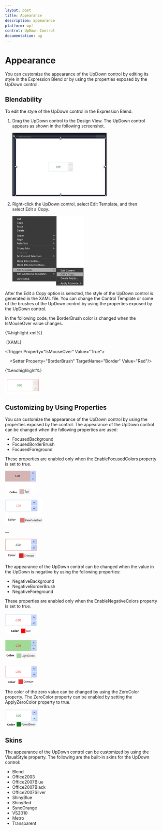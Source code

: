 ```yaml
---
layout: post
title: Appearance
description: appearance
platform: wpf
control: UpDown Control
documentation: ug
---
```


# Appearance

You can customize the appearance of the UpDown control by editing its style in the Expression Blend or by using the properties exposed by the UpDown control.

## Blendability 

To edit the style of the UpDown control in the Expression Blend:

1. Drag the UpDown control to the Design View. The UpDown control appears as shown in the following screenshot.

   ![](Appearance_images/Appearance_img1.jpeg)



2. Right-click the UpDown control, select Edit Template, and then select Edit a Copy.

   ![](Appearance_images/Appearance_img2.png)



After the Edit a Copy option is selected, the style of the UpDown control is generated in the XAML file. You can change the Control Template or some of the brushes of the UpDown control by using the properties exposed by the UpDown control.

In the following code, the BorderBrush color is changed when the IsMouseOver value changes.

{%highlight xml%}

 [XAML]

<Trigger Property="IsMouseOver" Value="True">

    <Setter Property="BorderBrush" TargetName="Border" Value="Red"/>

</Trigger>

{%endhighlight%}

![](Appearance_images/Appearance_img3.png)



## Customizing by Using Properties

You can customize the appearance of the UpDown control by using the properties exposed by the control. The appearance of the UpDown control can be changed when the following properties are used:

* FocusedBackground
* FocusedBorderBrush
* FocusedForeground



These properties are enabled only when the EnableFocusedColors property is set to true.

![](Appearance_images/Appearance_img4.png)



![](Appearance_images/Appearance_img5.png)





__



![](Appearance_images/Appearance_img6.png)



The appearance of the UpDown control can be changed when the value in the UpDown is negative by using the following properties:

* NegativeBackground
* NegativeBorderBrush
* NegativeForeground



These properties are enabled only when the EnableNegativeColors property is set to true.

![](Appearance_images/Appearance_img7.png)



![](Appearance_images/Appearance_img8.png)


![](Appearance_images/Appearance_img9.png)



The color of the zero value can be changed by using the ZeroColor property. The ZeroColor property can be enabled by setting the ApplyZeroColor property to true.



![](Appearance_images/Appearance_img10.png)


## Skins

The appearance of the UpDown control can be customized by using the VisualStyle property. The following are the built-in skins for the UpDown control:

* Blend
* Office2003
* Office2007Blue
* Office2007Black
* Office2007Silver
* ShinyBlue
* ShinyRed
* SyncOrange
* VS2010
* Metro
* Transparent



